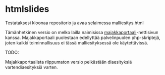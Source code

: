 # htmlslides

Testataksesi kloonaa repositorio ja avaa selaimessa malliesitys.html 

Tämänhetkinen versio on melko lailla naimisissa
[majakkaportaali](http://github.com/hrmJ/lhportal)-nettisivun kanssa. Majakkaportaali
puolestaan edellyttää palvelinpuolen php-skriptejä, joten kaikki
toiminnallisuus ei tässä malliesityksessä ole käytettävissä.

TODO:

Majakkaportaalista riippumaton versio pelkästään diaesityksiä vartendiaesityksiä varten.
